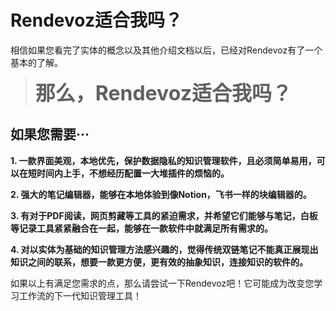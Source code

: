 # Rendevoz适合我吗？

相信如果您看完了实体的概念以及其他介绍文档以后，已经对Rendevoz有了一个基本的了解。


> <font size="6">**那么，Rendevoz适合我吗？**</font>

## 如果您需要···

**1. 一款界面美观，本地优先，保护数据隐私的知识管理软件，且必须简单易用，可以在短时间内上手，不想经历配置一大堆插件的烦恼的。**

**2. 强大的笔记编辑器，能够在本地体验到像Notion，飞书一样的块编辑器的。**

**3. 有对于PDF阅读，网页剪藏等工具的紧迫需求，并希望它们能够与笔记，白板等记录工具紧紧融合在一起，能够在一款软件中就满足所有需求的。**

**4. 对以实体为基础的知识管理方法感兴趣的，觉得传统双链笔记不能真正展现出知识之间的联系，想要一款更方便，更有效的抽象知识，连接知识的软件的。**

如果以上有满足您需求的点，那么请尝试一下Rendevoz吧！它可能成为改变您学习工作流的下一代知识管理工具！